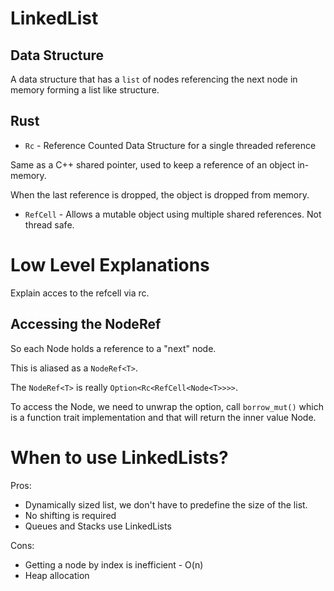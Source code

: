 # LinkedList

## Data Structure

A data structure that has a `list` of nodes referencing the next node in memory 
forming a list like structure.

## Rust

- `Rc` - Reference Counted Data Structure for a single threaded reference

Same as a C++ shared pointer, used to keep a reference of an object in-memory.

When the last reference is dropped, the object is dropped from memory.

- `RefCell` - Allows a mutable object using multiple shared references. Not thread safe.

# Low Level Explanations

Explain acces to the refcell via rc.

## Accessing the NodeRef<T>

So each Node holds a reference to a "next" node.

This is aliased as a `NodeRef<T>`.

The `NodeRef<T>` is really `Option<Rc<RefCell<Node<T>>>>`.

To access the Node, we need to unwrap the option, call `borrow_mut()` which is
a function trait implementation and that will return the inner value Node<T>.

# When to use LinkedLists?

Pros:
- Dynamically sized list, we don't have to predefine the size of the list.
- No shifting is required
- Queues and Stacks use LinkedLists

Cons:
- Getting a node by index is inefficient - O(n)
- Heap allocation
